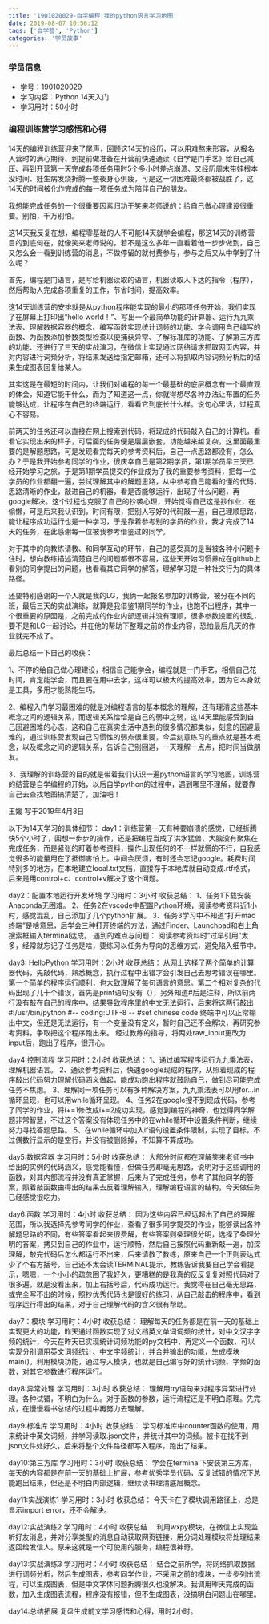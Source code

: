 ```yaml
---
title: '1901020029-自学编程:我的python语言学习地图'
date: 2019-08-07 10:56:12
tags: ['自学营', 'Python']
categories: '学员故事'
---
```


### 学员信息
- 学号：1901020029
- 学习内容：Python 14天入门
- 学习用时：50小时

### 编程训练营学习感悟和心得
14天的编程训练营迎来了尾声，回顾这14天的经历，可以用难熬来形容，从报名入营时的满心期待、到提前做准备在开营前快速通读《自学是门手艺》给自己减压、再到开营第一天完成各项任务用时5个多小时差点崩溃、又经历周末带娃根本没时间、娃生病发烧折腾一整夜身心俱疲，可是这一切困难最终都被战胜了，这14天的时间被化作完成的每一项任务成为陪伴自己的朋友。

我想能完成任务的一个很重要因素归功于笑来老师说的：给自己做心理建设很重要。别怕，千万别怕。

这14天我反复在想，编程零基础的人不可能14天就学会编程，那这14天的训练营目的到底何在，就像笑来老师说的，若不是这么多年一直看着他一步步做到，自己又怎么会一看到训练营的消息，不做停留的就付费参与，参与之后又从中学到了什么呢？

首先，编程是门语言，是写给机器读取的语言，机器读取人下达的指令（程序），然后帮助人完成各项重复的工作，节省时间，提高效率。

这14天训练营的安排就是从python程序能实现的最小的那项任务开始，我们实现了在屏幕上打印出“hello world！”、写出一个最简单功能的计算器、运行九九乘法表、理解数据容器的概念、编写函数实现统计词频的功能、学会调用自己编写的函数、为函数添加参数类型检查以便捕获异常、了解标准库的功能、了解第三方库的功能、还进行了三天的实战演习，在微信上实现通过网络请求抓取网页内容，并对内容进行词频分析，将结果发送给指定邮箱，还可以将抓取内容词频分析后的结果生成图表回复给某人。

其实这是在最短的时间内，让我们对编程的每一个最基础的底层概念有一个最直观的体会，知道它能干什么，而为了知道这一点，你就得想尽各种办法让布置的任务能够达成，让程序在自己的终端运行，看看它到底长什么样。说句心里话，过程真心不容易。

前两天的任务还可以直接在网上搜索到代码，将现成的代码敲入自己的计算机，看看它实现出来的样子，可后面的任务便是层层嵌套，功能越来越复杂，这里面最重要的是解题思路，可是发现看完每天的参考资料后，自己一点思路都没有，怎么办？于是我开始参考同学的作业，很庆幸自己是第2期学员，第1期学员早三天已经开始学习之旅，于是第1期学员提交的作业成为了我的重要参考资料，把每一位学员的作业都翻一遍，尝试理解其中的解题思路，从中参考自己能看的懂的代码，思路清晰的作业，敲进自己的机器，看是否能够运行，出现了什么问题，再google解决。这个过程也克服了自己的抄袭心理，开始觉得自己这是抄作业，在偷懒，可是后来我认识到，时间有限，把别人写好的代码敲一遍，自己理顺思路，能让程序成功运行也是一种学习，于是靠着参考别的学员的作业，我才完成了14天的任务，在此感谢每一位被我参考借鉴过的同学。

对于其中的向教练请教、和同学互动的环节，自己的感受真的是当被各种小问题卡住时，想向教练描述清楚自己的问题都很不容易，这些天开始习惯养成在github上看别的同学提出的问题，也看看其它同学的解答，理解学习是一种社交行为的具体路径。

还要特别感谢的一个人就是我的LG，我俩一起报名参加的训练营，被分在不同的班，最后三天的实战演练，就算是我借鉴1期同学的作业，也跑不出程序，其中一个很重要的原因是，之前完成的作业内部逻辑并没有理顺，很多参数设置的很乱，要不是和LG一起讨论，并在他的帮助下整理之前的作业内容，恐怕最后几天的作业就完不成了。

最后总结一下自己的收获：

1、不停的给自己做心理建设，相信自己能学会，编程就是一门手艺，相信自己花时间，肯定能学会，而且要在用中去学，这样可以极大的提高效率，因为它本身就是工具，多用才能熟能生巧。

2、编程入门学习最困难的就是对编程语言的基本概念的理解，还有理清这些基本概念之间的逻辑关系，而逻辑关系恰恰是自己的弱中之弱，这14天里能感受到自己回避困难的心态，这和自己在真实生活中遇到的很多情况都类似，刻意的回避最难的，通过训练营发现自己习惯性的弱点很重要，今后刻意练习的重点就是基本概念，以及概念之间的逻辑关系，告诉自己别回避，一天理解一点点，把时间当做朋友。

3、我理解的训练营的目的就是带着我们认识一遍python语言的学习地图，训练营的结营是自学编程的开始，以后自学python的过程中，遇到哪里不理解，就要靠自己去查找地图搞清楚了，加油吧！

王媛 写于2019年4月3日

以下为14天学习的具体细节：
day1：训练营第一天有种要崩溃的感觉，已经折腾快5个小时了，回想一步步的操作，还是把编程当成了洪水猛兽，大脑没有聚焦在完成任务，而是紧张的盯着参考资料，操作出现任何的不一样就慌的不行，自我感觉很多的能量用在了抵御害怕上。中间会厌烦，有时还会忘记google。耗费时间特别多的地方，在本地建立local.txt文档，直接存于本地库就自动变成.rtf格式，后来是用control+c、control+v解决了这个问题。

day2：配置本地运行开发环境 学习用时：3小时 收获总结： 1、任务1下载安装Anaconda无困难。 2、任务2在vscode中配置Python环境，阅读参考资料近1小时，感觉混乱，自己添加了几个python扩展。 3、任务3学习中不知道“打开mac终端”是啥意思，后学会三种打开终端的方法，通过Finder、Launchpad和右上角搜索框输入terminal达成。 遇到的难点与问题： 阅读参考资料时“过早引用”太多，经常就忘记了任务是啥，要练习以任务为导向的思维方式，避免陷入细节中。

day3: HelloPython 学习用时：2小时 收获总结： 从网上选择了两个简单的计算器代码，先敲代码，熟悉概念，执行过程中出错才会引发自己去思考错误在哪里。第一个简单的程序运行顺利，也大致理解了每句语言的意思。第二个相对复杂的代码出现了几十个错误，首先是print语句没有（），另外知道#后是注释，所以前两行没有敲在自己的程序中，结果导致程序里的中文无法运行，后来将这两行敲出 #!/usr/bin/python #-- coding:UTF-8 -- #set chinese code 终端中可以正常输出中文，但还是无法运行，有一个变量没有定义，暂时自己还不会解决，再研究参考资料，争取把这个程序跑出来。 经过教练的指导，将两处raw_input更改为input后，跑出了程序，很开心。

day4:控制流程 学习用时：2小时 收获总结： 1、通过编写程序运行九九乘法表，理解机器语言。 2、通读参考资料后，快速google现成的程序，从照着现成的程序敲出代码努力理解代码涵义做起，能成功跑出程序就鼓励自己，做到尽可能完成任务不焦虑。 3、理解同一项任务可以有多种解决方案，九九乘法表可以用for…in循环呈现，也可以用while循环呈现。 4、任务2在google搜不到现成代码，参考了同学的作业，将i+=1修改成i+=2成功实现，感觉到编程的神奇，也觉得同学解题非常智慧，不过这个答案没有体现任务中的在while循环中设置条件判断，继续努力寻找答题思路。 5、在while循环中加入if语句设置条件限制，实现了目标，不过偶数行显示的是空行，并没有被删除掉，不知算不算成功。

day5:数据容器  学习用时：5小时 收获总结： 大部分时间都在理解笑来老师书中给出的实例的代码涵义，感觉能看懂，但做任务却毫无思路，说明对于这些调用的函数，对其内部流程并没有真正掌握，后来为了完成任务，参考了其他同学的答案，照着敲函数由得出的结果去反着理解输入，理解编程语言的结构，今天做任务已经感觉很吃力。

day6:函数  学习用时：4小时 收获总结： 因为这些内容已经远超出了自己的理解范围，所以我选择先参考同学的作业，查看了很多同学提交的作业，能够读出各种解题思路的不同，有些答案看起来很费解，有些答案则条理很分明，选择了条理分明的答案，拷贝到自己的作业中，运行顺畅，然后自己按照代码重新敲一遍，加深理解，敲完代码后怎么都运行不出来，后来请教了教练，原来自己一个正则表达式少了个右方括号，自己还不太会读TERMINAL提示，教练告诉我要自己学会看提示，嗯嗯，一个小小的疏忽困了我好久，更糟糕的是我真的反反复复对照代码对了很多遍，就是没看出来，加上右括号后，代码成功运行。我觉得在自己毫无思路，或完全写不出的时候，照抄优秀代码也是很好的练习，从自己敲击的程序中，看到程序运行得出的结果，对于自己理解代码的含义很有帮助。

day7：模块 学习用时：4小时 收获总结： 理解每天的任务都是在前一天的基础上实现更大的功能，昨天通过函数实现了对文档英文单词词频的统计，对中文汉字字频的统计，今天在昨天已实现统计词频功能的py文档中，再定义一个函数，可以实现分别调用英文词频统计、中文字频统计，并合并输出的功能，生成模块main()。利用模块功能，通过导入模块，也就是自己编写好的统计词频、字频的函数，对其它参数进行程序运行。

day8:异常处理  学习用时：3小时 收获总结： 理解用try语句来对程序异常进行处理。各种试错，不明白为什么。对于函数的参数，运行流程还是不明白原理。先完成，在慢慢看书总结的过程中再努力去理解。

day9:标准库 学习用时：4小时 收获总结： 学习标准库中counter函数的使用，用来统计中英文词频，并学习读取.json文件，并统计其中的词频。被卡在找不到json文件处好久，后来将整个文件路径都写入程序，跑出了结果。

day10:第三方库 学习用时：3小时 收获总结： 学会在terminal下安装第三方库，每天的内容都是在前一天的基础上扩展，参考优秀学员代码，反复试错的情况下总能跑出结果，但还是不明白内部逻辑，继续读书理清底层概念。

day11:实战演练1 学习用时：3小时 收获总结： 今天卡在了模块调用路径上，总是显示import error，还不会解决。

day12:实战演练2 学习用时：4小时 收获总结： 利用wxpy模块，在微信上实现监听好友消息，并对分享类型的消息自动获取网页链接，用分词处理模块将处理结果返回给发信人。原来这就是一个可使用的服务，编程很神奇。

day13:实战演练3 学习用时：4小时 收获总结： 结合之前所学，将网络抓取数据进行词频分析，然后生成图表，参考同学作业，不采用之前的模块，一步步列出流程，可以生成图表，但是中文字体问题折腾很久也没解决。我调用昨天完成的函数，加入生成图表流程，程序没有报错，但不生成图表，没搞明白问题出在哪里。

day14:总结拓展 复盘生成前文学习感悟和心得，用时2小时。